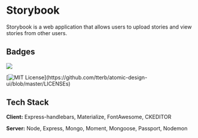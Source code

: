 
# Storybook

Storybook is a web application that allows users to upload stories and view stories from other users.



## Badges


![](https://img.shields.io/node/v/passport) 

[![MIT License](https://img.shields.io/apm/l/atomic-design-ui.svg?)](https://github.com/tterb/atomic-design-ui/blob/master/LICENSEs)


## Tech Stack

**Client:** Express-handlebars, Materialize, FontAwesome, CKEDITOR

**Server:** Node, Express, Mongo, Moment, Mongoose, Passport, Nodemon 

